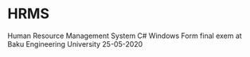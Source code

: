 # HRMS
Human Resource Management System
C# Windows Form final exem at Baku Engineering University 25-05-2020
